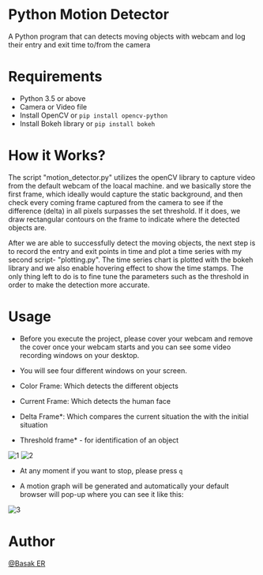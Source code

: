# Python Motion Detector
A Python program that can detects moving objects with webcam and log their entry and exit time to/from the camera


# Requirements
- Python 3.5 or above
- Camera or Video file
- Install OpenCV or `pip install opencv-python`
- Install Bokeh library or `pip install bokeh`

# How it Works?
The script "motion_detector.py" utilizes the openCV library to capture video from the default webcam of the loacal machine. and we basically store the first frame, which ideally would capture the static background, and then check every coming frame captured from the camera to see if the difference (delta) in all pixels surpasses the set threshold. If it does, we draw rectangular contours on the frame to indicate where the detected objects are.

After we are able to successfully detect the moving objects, the next step is to record the entry and exit points in time and plot a time series with my second script- "plotting.py". The time series chart is plotted with the bokeh library and we also enable hovering effect to show the time stamps. The only thing left to do is to fine tune the parameters such as the threshold in order to make the detection more accurate.

# Usage

* Before you execute the project, please cover your webcam and remove the cover once your webcam starts and you can see some video recording windows on your desktop.

* You will see four different windows on your screen.

* Color Frame: Which detects the different objects

* Current Frame: Which detects the human face

* Delta Frame*: Which compares the current situation the with the initial situation

* Threshold frame* - for identification of an object

![1](https://user-images.githubusercontent.com/25417307/122678810-f8b68700-d1f0-11eb-851f-d2bd5a669851.png)
![2](https://user-images.githubusercontent.com/25417307/122678811-f9e7b400-d1f0-11eb-8bd4-8c2842dab145.png)


* At any moment if you want to stop, please press `q`

* A motion graph will be generated and automatically your default browser will pop-up where you can see it like this:

![3](https://user-images.githubusercontent.com/25417307/122678796-f05e4c00-d1f0-11eb-9157-525ae3ecf38f.png)





# Author 


[@Basak ER](https://www.linkedin.com/in/basaker/)
